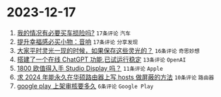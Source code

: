 # 2023-12-17

1. [我的情况有必要买车损险吗?](https://www.v2ex.com/t/1001035) `17条评论` `汽车`
1. [提升幸福感必买小物：音响](https://www.v2ex.com/t/1001025) `17条评论` `分享发现`
1. [大家平时灵光一现的时候，如果保存这些灵光的？](https://www.v2ex.com/t/1001050) `16条评论` `奇思妙想`
1. [搭建了一个在线 ChatGPT 功能,已试运行稳定](https://www.v2ex.com/t/1001039) `13条评论` `OpenAI`
1. [1800 欧值得入手 Studio Display 吗？](https://www.v2ex.com/t/1001030) `11条评论` `Apple`
1. [求 2024 年能永久在华硕路由器上写 hosts 做屏蔽的方法](https://www.v2ex.com/t/1001032) `10条评论` `路由器`
1. [google play 上架审核要多久](https://www.v2ex.com/t/1001052) `6条评论` `Google Play`
